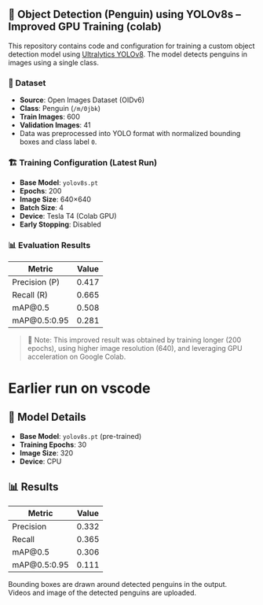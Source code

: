 ## 🐧 Object Detection (Penguin) using YOLOv8s – Improved GPU Training (colab)

This repository contains code and configuration for training a custom object detection model using [Ultralytics YOLOv8](https://github.com/ultralytics/ultralytics). The model detects penguins in images using a single class.

### 📁 Dataset

* **Source**: Open Images Dataset (OIDv6)
* **Class**: Penguin (`/m/0jbk`)
* **Train Images**: 600
* **Validation Images**: 41
* Data was preprocessed into YOLO format with normalized bounding boxes and class label `0`.

### 🏗️ Training Configuration (Latest Run)

* **Base Model**: `yolov8s.pt`
* **Epochs**: 200
* **Image Size**: 640×640
* **Batch Size**: 4
* **Device**: Tesla T4 (Colab GPU)
* **Early Stopping**: Disabled

### 📊 Evaluation Results

| Metric        | Value |
| ------------- | ----- |
| Precision (P) | 0.417 |
| Recall (R)    | 0.665 |
| mAP\@0.5      | 0.508 |
| mAP\@0.5:0.95 | 0.281 |

> 📝 Note: This improved result was obtained by training longer (200 epochs), using higher image resolution (640), and leveraging GPU acceleration on Google Colab.

# Earlier run on vscode

## 🧠 Model Details

* **Base Model**: `yolov8s.pt` (pre-trained)
* **Training Epochs**: 30
* **Image Size**: 320
* **Device**: CPU 

## 📊 Results

| Metric        | Value |
| ------------- | ----- |
| Precision     | 0.332 |
| Recall        | 0.365 |
| mAP\@0.5      | 0.306 |
| mAP\@0.5:0.95 | 0.111 |


Bounding boxes are drawn around detected penguins in the output.<br>
Videos and image of the detected penguins are uploaded.

 
